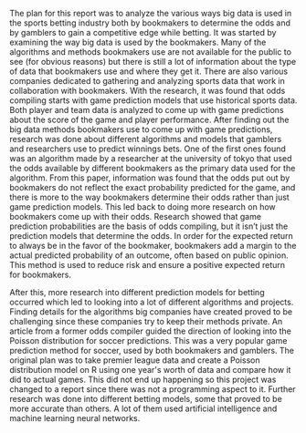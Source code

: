
The plan for this report was to analyze the various ways big data is used in the sports betting industry both by bookmakers to determine the odds and by gamblers to gain a competitive edge while betting. It was started by examining the way big data is used by the bookmakers. Many of the algorithms and methods bookmakers use are not available for the public to see (for obvious reasons) but there is still a lot of information about the type of data that bookmakers use and where they get it. There are also various companies dedicated to gathering and analyzing sports data that work in collaboration with bookmakers. With the research, it was found that odds compiling starts with game prediction models that use historical sports data. Both player and team data is analyzed to come up with game predictions about the score of the game and player performance. After finding out the big data methods bookmakers use to come up with game predictions, research was done about different algorithms and models that gamblers and researchers use to predict winnings bets.  One of the first ones found was an algorithm made by a researcher at the university of tokyo that used the odds available by different bookmakers as the primary data used for the algorithm. From this paper, information was found that the odds put out by bookmakers do not reflect the exact probability predicted for the game, and there is more to the way bookmakers determine their odds rather than just game prediction models. This led back to doing more research on how bookmakers come up with their odds. Research showed that game prediction probabilities are the basis of odds compiling, but it isn’t just the prediction models that determine the odds. In order for the expected return to always be in the favor of the bookmaker, bookmakers add a margin to the actual predicted probability of an outcome, often based on public opinion. This method is used to reduce risk and ensure a positive expected return for bookmakers.

After this, more research into different prediction models for betting occurred which led to looking into a lot of different algorithms and projects. Finding details for the algorithms big companies have created proved to be challenging since these companies try to keep their methods private. An article from a former odds compiler guided the direction of looking into the Poisson distribution for soccer predictions. This was a very popular game prediction method for soccer, used by both bookmakers and gamblers. The original plan was to take premier league data and create a Poisson distribution model on R using one year's worth of data and compare how it did to actual games. This did not end up happening so this project was changed to a report since there was not a programming aspect to it. Further research was done into different betting models, some that proved to be more accurate than others. A lot of them used artificial intelligence and machine learning neural networks. 

